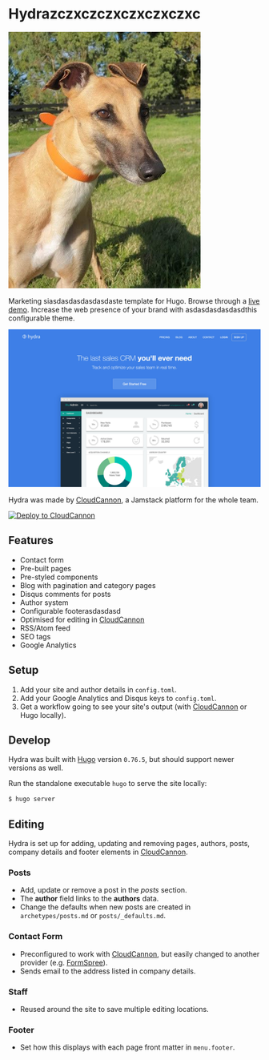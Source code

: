 # Hydrazczxczczxczxczxczxc

![](/cinnamon.jpeg)

Marketing siasdasdasdasdasdaste template for Hugo. Browse through a [live demo](https://sage-turtle.cloudvent.net/). Increase the web presence of your brand with asdasdasdasdasdthis configurable theme.

![Hydra template screenshot](static/image/_screenshot.png)

Hydra was made by [CloudCannon](https://cloudcannon.com/), a Jamstack platform for the whole team.

[![Deploy to CloudCannon](https://buttons.cloudcannon.com/deploy.svg)](https://app.cloudcannon.com/register#sites/connect/github/CloudCannon/hydra-hugo-template)

## Features

* Contact form
* Pre-built pages
* Pre-styled components
* Blog with pagination and category pages
* Disqus comments for posts
* Author system
* Configurable footerasdasdasd
* Optimised for editing in [CloudCannon](https://cloudcannon.com/)
* RSS/Atom feed
* SEO tags
* Google Analytics

## Setup

1. Add your site and author details in `config.toml`.
2. Add your Google Analytics and Disqus keys to `config.toml`.
3. Get a workflow going to see your site's output (with [CloudCannon](https://app.cloudcannon.com/) or Hugo locally).

## Develop

Hydra was built with [Hugo](https://gohugo.io/) version `0.76.5`, but should support newer versions as well.

Run the standalone executable `hugo` to serve the site locally:

```bash
$ hugo server
```

## Editing

Hydra is set up for adding, updating and removing pages, authors, posts, company details and footer elements in [CloudCannon](https://app.cloudcannon.com/).

### Posts

* Add, update or remove a post in the *posts* section.
* The **author** field links to the **authors** data.
* Change the defaults when new posts are created in `archetypes/posts.md` or `posts/_defaults.md`.

### Contact Form

* Preconfigured to work with [CloudCannon](https://app.cloudcannon.com/), but easily changed to another provider (e.g. [FormSpree](https://formspree.io/)).
* Sends email to the address listed in company details.

### Staff

* Reused around the site to save multiple editing locations.

### Footer

* Set how this displays with each page front matter in `menu.footer`.